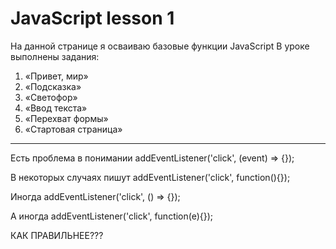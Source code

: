 # JavaScript lesson 1
На данной странице я осваиваю базовые функции JavaScript
В уроке выполнены задания:
1. «Привет, мир»
2. «Подсказка»
3. «Светофор»
4. «Ввод текста»
5. «Перехват формы»
6. «Стартовая страница»
---
Есть проблема в понимании addEventListener('click', (event) => {});

В некоторых случаях пишут addEventListener('click', function(){});

Иногда addEventListener('click', () => {});

А иногда addEventListener('click', function(e){});

КАК ПРАВИЛЬНЕЕ???
